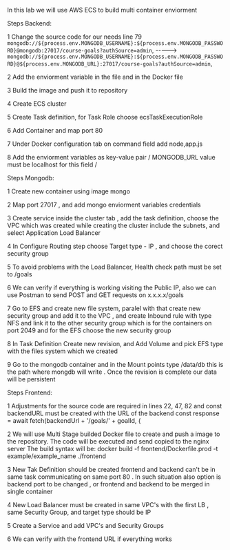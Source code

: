 In this lab we will use AWS ECS to build multi container enviorment 

Steps Backend:

1 Change the source code for our needs 
line 79 `mongodb://${process.env.MONGODB_USERNAME}:${process.env.MONGODB_PASSWORD}@mongodb:27017/course-goals?authSource=admin`, ----->
`mongodb://${process.env.MONGODB_USERNAME}:${process.env.MONGODB_PASSWORD}@${process.env.MONGODB_URL}:27017/course-goals?authSource=admin`,

2 Add the enviorment variable in the file and in the Docker file

3 Build the image and push it to repository 

4 Create ECS cluster 

5 Create Task definition, for Task Role choose ecsTaskExecutionRole

6 Add Container and map port 80

7 Under Docker configuration tab on command field add node,app.js

8 Add the enviorment variables as key-value pair / MONGODB_URL value must be localhost for this field /

Steps Mongodb:

1 Create new container using image mongo

2 Map port 27017 , and add mongo enviorment variables credentials

3 Create service inside the cluster tab , add the task definition, choose the VPC which was created while creating the cluster include the subnets, and select Application Load Balancer

4 In Configure Routing step choose Target type - IP , and choose the corect security group

5 To avoid problems with the Load Balancer,  Health check path must be set to /goals 

6 We can verify if everything is working visiting the Public IP, also we can use Postman to send POST and GET requests on x.x.x.x/goals

7 Go to EFS and create new file system, paralel with that create new security group and add it to the VPC , and create Inbound rule with type NFS and link it to the other security group which is for the containers on port 2049
and for the EFS choose the new security group

8 In Task Definition Create new revision, and Add Volume and pick EFS type with the files system which we created

9 Go to the mongodb container and in the Mount points type /data/db this is the path where mongdb will write . Once the revision is complete our data will be persistent 

Steps Frontend:

1 Adjustments for the source code are required in lines 22, 47, 82  and const backendURL must be created with the URL of the backend 
 const response = await fetch(backendUrl + '/goals/' + goalId, {
 
2 We will use Multi Stage builded Docker file to create and push a image to the repository. The code will be executed and send copied to the nginx server 
The build syntax will be: docker build -f frontend/Dockerfile.prod -t example/example_name ./frontend

3 New Tak Definition should be created frontend and backend can't be in same task communicating on same port 80 . In such situation also option is backend port to be changed , or frontend and backend to be merged in single container

4 New Load Balancer must be created in same VPC's with the first LB , same Security Group, and target type should be IP

5 Create a Service and add VPC's and Security Groups 

6 We can verify with the frontend URL if everything works 








